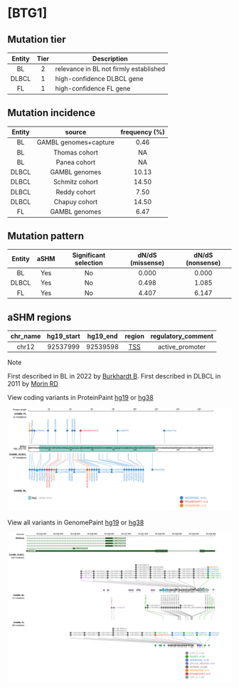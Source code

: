 # [BTG1]

## Mutation tier

|Entity|Tier|Description                           |
|:------:|:----:|--------------------------------------|
|BL    |2   |relevance in BL not firmly established|
|DLBCL |1   |high-confidence DLBCL gene            |
|FL    |1   |high-confidence FL gene               |
## Mutation incidence

|Entity|source               |frequency (%)|
|:------:|:---------------------:|:-------------:|
|BL    |GAMBL genomes+capture| 0.46        |
|BL    |Thomas cohort        |   NA        |
|BL    |Panea cohort         |   NA        |
|DLBCL |GAMBL genomes        |10.13        |
|DLBCL |Schmitz cohort       |14.50        |
|DLBCL |Reddy cohort         | 7.50        |
|DLBCL |Chapuy cohort        |14.50        |
|FL    |GAMBL genomes        | 6.47        |

## Mutation pattern

|Entity|aSHM|Significant selection|dN/dS (missense)|dN/dS (nonsense)|
|:------:|:----:|:---------------------:|:----------------:|:----------------:|
|BL    |Yes |No                   |0.000           |0.000           |
|DLBCL |Yes |No                   |0.498           |1.085           |
|FL    |Yes |No                   |4.407           |6.147           |

## aSHM regions

|chr_name|hg19_start|hg19_end|region                                                                                    |regulatory_comment|
|:--------:|:----------:|:--------:|:------------------------------------------------------------------------------------------:|:------------------:|
|chr12   |92537999  |92539598|[TSS](https://genome.ucsc.edu/s/rdmorin/GAMBL%20hg19?position=chr12%3A92537999%2D92539598)|active_promoter   |

> [!NOTE]
> First described in BL in 2022 by [Burkhardt B](https://pubmed.ncbi.nlm.nih.gov/35794096). First described in DLBCL in 2011 by [Morin RD](https://pubmed.ncbi.nlm.nih.gov/21796119)


View coding variants in ProteinPaint [hg19](https://www.bcgsc.ca/downloads/morinlab/GAMBL/test/genes/BTG1_protein.html)  or [hg38](https://www.bcgsc.ca/downloads/morinlab/GAMBL/test/genes/BTG1_protein_hg38.html)

![image](images/proteinpaint/BTG1_NM_001731.svg)

View all variants in GenomePaint [hg19](https://www.bcgsc.ca/downloads/morinlab/GAMBL/test/genes/BTG1.html)  or [hg38](https://www.bcgsc.ca/downloads/morinlab/GAMBL/test/genes/BTG1_hg38.html)

![image](images/proteinpaint/BTG1.svg)
